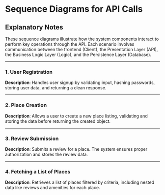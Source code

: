 # Sequence Diagrams for API Calls

## Explanatory Notes

These sequence diagrams illustrate how the system components interact to perform key operations through the API. Each scenario involves communication between the frontend (Client), the Presentation Layer (API), the Business Logic Layer (Logic), and the Persistence Layer (Database).

---

### 1. **User Registration**

**Description**: Handles user signup by validating input, hashing passwords, storing user data, and returning a clean response.

---

### 2. **Place Creation**

**Description**: Allows a user to create a new place listing, validating and storing the data before returning the created object.

---

### 3. **Review Submission**

**Description**: Submits a review for a place. The system ensures proper authorization and stores the review data.

---

### 4. **Fetching a List of Places**

**Description**: Retrieves a list of places filtered by criteria, including nested data like reviews and amenities for each place.

